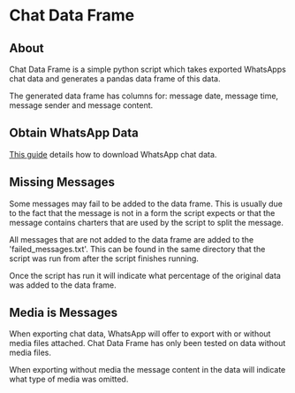 # Chat Data Frame
## About
Chat Data Frame is a simple python script which takes exported WhatsApps chat data
and generates a pandas data frame of this data.

The generated data frame has columns for: message date, message time, message sender and message
content.

## Obtain WhatsApp Data
[This guide](https://faq.whatsapp.com/196737011380816/?helpref=search&query=export%20chat%20history&search_session_id=13b2f689afbc8a73cac18906bb3169d1&sr=0) details how to download WhatsApp chat data.

## Missing Messages
Some messages may fail to be added to the data frame. This is usually due to the fact that the
message is not in a form the script expects or that the message contains charters that are
used by the script to split the message.

All messages that are not added to the data frame are added to the 'failed_messages.txt'. This
can be found in the same directory that the script was run from after the script finishes running.

Once the script has run it will indicate what percentage of the original data was added to the
data frame.

## Media is Messages
When exporting chat data, WhatsApp will offer to export with or without media files attached.
Chat Data Frame has only been tested on data without media files.

When exporting without media the message content in the data will indicate what type of media was
omitted.
